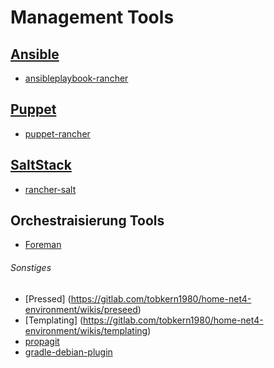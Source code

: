 # Management Tools

## [Ansible](https://gitlab.com/tobkern1980/home-net4-environment/wikis/ansible)
* [ansibleplaybook-rancher](https://github.com/joshuacox/ansibleplaybook-rancher)

## [Puppet](https://gitlab.com/tobkern1980/home-net4-environment/wikis/puppet)
*  [puppet-rancher](https://github.com/nickschuch/puppet-rancher)

## [SaltStack](https://gitlab.com/tobkern1980/home-net4-environment/wikis/saltstack)
* [rancher-salt](https://github.com/komljen/rancher-salt)

## Orchestraisierung Tools
* [Foreman](../foreman)

###### Sonstiges
* [Pressed] (https://gitlab.com/tobkern1980/home-net4-environment/wikis/preseed)
* [Templating] (https://gitlab.com/tobkern1980/home-net4-environment/wikis/templating)
* [propagit](https://github.com/substack/propagit)
* [gradle-debian-plugin](https://github.com/gesellix/gradle-debian-plugin)


